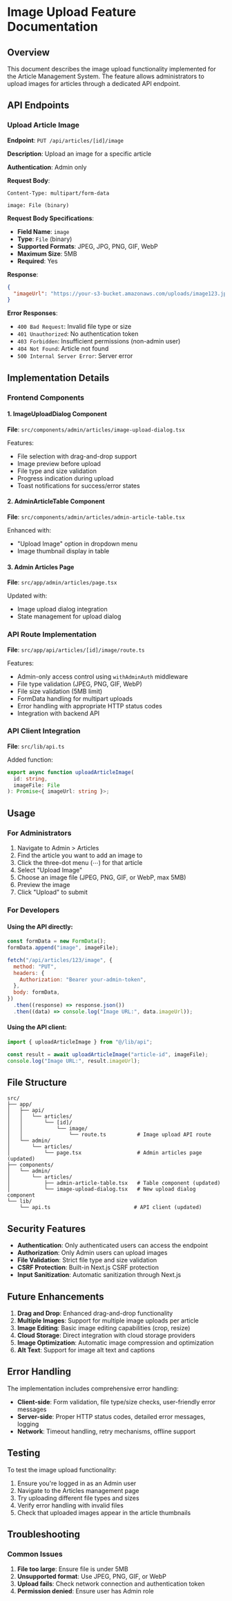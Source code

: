 # Image Upload Feature Documentation

## Overview

This document describes the image upload functionality implemented for the Article Management System. The feature allows administrators to upload images for articles through a dedicated API endpoint.

## API Endpoints

### Upload Article Image

**Endpoint**: `PUT /api/articles/[id]/image`

**Description**: Upload an image for a specific article

**Authentication**: Admin only

**Request Body**:

```
Content-Type: multipart/form-data

image: File (binary)
```

**Request Body Specifications**:

- **Field Name**: `image`
- **Type**: `File` (binary)
- **Supported Formats**: JPEG, JPG, PNG, GIF, WebP
- **Maximum Size**: 5MB
- **Required**: Yes

**Response**:

```json
{
  "imageUrl": "https://your-s3-bucket.amazonaws.com/uploads/image123.jpg"
}
```

**Error Responses**:

- `400 Bad Request`: Invalid file type or size
- `401 Unauthorized`: No authentication token
- `403 Forbidden`: Insufficient permissions (non-admin user)
- `404 Not Found`: Article not found
- `500 Internal Server Error`: Server error

## Implementation Details

### Frontend Components

#### 1. ImageUploadDialog Component

**File**: `src/components/admin/articles/image-upload-dialog.tsx`

Features:

- File selection with drag-and-drop support
- Image preview before upload
- File type and size validation
- Progress indication during upload
- Toast notifications for success/error states

#### 2. AdminArticleTable Component

**File**: `src/components/admin/articles/admin-article-table.tsx`

Enhanced with:

- "Upload Image" option in dropdown menu
- Image thumbnail display in table

#### 3. Admin Articles Page

**File**: `src/app/admin/articles/page.tsx`

Updated with:

- Image upload dialog integration
- State management for upload dialog

### API Route Implementation

**File**: `src/app/api/articles/[id]/image/route.ts`

Features:

- Admin-only access control using `withAdminAuth` middleware
- File type validation (JPEG, PNG, GIF, WebP)
- File size validation (5MB limit)
- FormData handling for multipart uploads
- Error handling with appropriate HTTP status codes
- Integration with backend API

### API Client Integration

**File**: `src/lib/api.ts`

Added function:

```typescript
export async function uploadArticleImage(
  id: string,
  imageFile: File
): Promise<{ imageUrl: string }>;
```

## Usage

### For Administrators

1. Navigate to Admin > Articles
2. Find the article you want to add an image to
3. Click the three-dot menu (⋯) for that article
4. Select "Upload Image"
5. Choose an image file (JPEG, PNG, GIF, or WebP, max 5MB)
6. Preview the image
7. Click "Upload" to submit

### For Developers

#### Using the API directly:

```javascript
const formData = new FormData();
formData.append("image", imageFile);

fetch("/api/articles/123/image", {
  method: "PUT",
  headers: {
    Authorization: "Bearer your-admin-token",
  },
  body: formData,
})
  .then((response) => response.json())
  .then((data) => console.log("Image URL:", data.imageUrl));
```

#### Using the API client:

```typescript
import { uploadArticleImage } from "@/lib/api";

const result = await uploadArticleImage("article-id", imageFile);
console.log("Image URL:", result.imageUrl);
```

## File Structure

```
src/
├── app/
│   ├── api/
│   │   └── articles/
│   │       └── [id]/
│   │           └── image/
│   │               └── route.ts          # Image upload API route
│   └── admin/
│       └── articles/
│           └── page.tsx                  # Admin articles page (updated)
├── components/
│   └── admin/
│       └── articles/
│           ├── admin-article-table.tsx   # Table component (updated)
│           └── image-upload-dialog.tsx   # New upload dialog component
└── lib/
    └── api.ts                           # API client (updated)
```

## Security Features

- **Authentication**: Only authenticated users can access the endpoint
- **Authorization**: Only Admin users can upload images
- **File Validation**: Strict file type and size validation
- **CSRF Protection**: Built-in Next.js CSRF protection
- **Input Sanitization**: Automatic sanitization through Next.js

## Future Enhancements

1. **Drag and Drop**: Enhanced drag-and-drop functionality
2. **Multiple Images**: Support for multiple image uploads per article
3. **Image Editing**: Basic image editing capabilities (crop, resize)
4. **Cloud Storage**: Direct integration with cloud storage providers
5. **Image Optimization**: Automatic image compression and optimization
6. **Alt Text**: Support for image alt text and captions

## Error Handling

The implementation includes comprehensive error handling:

- **Client-side**: Form validation, file type/size checks, user-friendly error messages
- **Server-side**: Proper HTTP status codes, detailed error messages, logging
- **Network**: Timeout handling, retry mechanisms, offline support

## Testing

To test the image upload functionality:

1. Ensure you're logged in as an Admin user
2. Navigate to the Articles management page
3. Try uploading different file types and sizes
4. Verify error handling with invalid files
5. Check that uploaded images appear in the article thumbnails

## Troubleshooting

### Common Issues

1. **File too large**: Ensure file is under 5MB
2. **Unsupported format**: Use JPEG, PNG, GIF, or WebP
3. **Upload fails**: Check network connection and authentication token
4. **Permission denied**: Ensure user has Admin role
